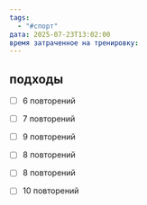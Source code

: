 ```yaml
---
tags:
  - "#спорт"
дата: 2025-07-23T13:02:00
время затраченное на тренировку:
---
```


## подходы
 - [ ] 6 повторений
 - [ ] 7 повторений 
 - [ ] 9 повторений 
 - [ ] 8 повторений 
 - [ ] 8 повторений 
 - [ ] 10 повторений 


 



 


